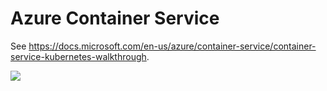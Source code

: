 # Azure Container Service

See https://docs.microsoft.com/en-us/azure/container-service/container-service-kubernetes-walkthrough. 

[<img src="http://azuredeploy.net/deploybutton.png"/>](https://portal.azure.com/#create/Microsoft.Template/uri/https%3A%2F%2Fraw.githubusercontent.com%2FIrekRomaniuk%2Fazure%2Fmaster%2Facs-kubernetes%2Fazuredeploy.json)
